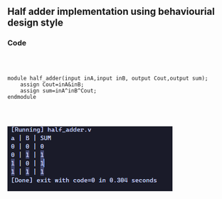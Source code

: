 ## Half adder implementation using behaviourial design style

### Code 
<br>  
<code>
<pre>
module half_adder(input inA,input inB, output Cout,output sum);
    assign Cout=inA&inB;
    assign sum=inA^inB^Cout;
endmodule
</pre>
</code>

<br>

![half adder truth table implemented](./half_adder%20truth_table.PNG)